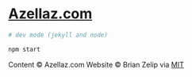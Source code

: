 # [Azellaz.com](https://www.azellaz.com)

```zsh
# dev mode (jekyll and node)

npm start

```

Content &copy; Azellaz.com
Website &copy; Brian Zelip via [MIT](LICENSE)
